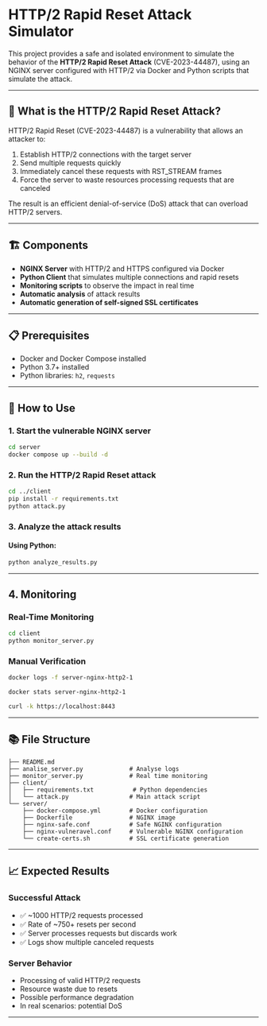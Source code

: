 # HTTP/2 Rapid Reset Attack Simulator

This project provides a safe and isolated environment to simulate the behavior of the **HTTP/2 Rapid Reset Attack** (CVE-2023-44487), using an NGINX server configured with HTTP/2 via Docker and Python scripts that simulate the attack.

---

## 🎯 What is the HTTP/2 Rapid Reset Attack?

HTTP/2 Rapid Reset (CVE-2023-44487) is a vulnerability that allows an attacker to:
1. Establish HTTP/2 connections with the target server
2. Send multiple requests quickly
3. Immediately cancel these requests with RST_STREAM frames
4. Force the server to waste resources processing requests that are canceled

The result is an efficient denial-of-service (DoS) attack that can overload HTTP/2 servers.

---

## 🏗️ Components

- **NGINX Server** with HTTP/2 and HTTPS configured via Docker
- **Python Client** that simulates multiple connections and rapid resets
- **Monitoring scripts** to observe the impact in real time
- **Automatic analysis** of attack results
- **Automatic generation of self-signed SSL certificates**

---

## 📋 Prerequisites

- Docker and Docker Compose installed
- Python 3.7+ installed
- Python libraries: `h2`, `requests`

---

## 🚀 How to Use

### 1. Start the vulnerable NGINX server
```bash
cd server
docker compose up --build -d
```

### 2. Run the HTTP/2 Rapid Reset attack
```bash
cd ../client
pip install -r requirements.txt
python attack.py
```

### 3. Analyze the attack results

#### Using Python:
```bash
python analyze_results.py
```

---

## 4. Monitoring

### Real-Time Monitoring
```bash
cd client
python monitor_server.py
```

### Manual Verification
```bash
docker logs -f server-nginx-http2-1

docker stats server-nginx-http2-1

curl -k https://localhost:8443
```

---

## 📚 File Structure

```
├── README.md
├── analise_server.py             # Analyse logs
├── monitor_server.py             # Real time monitoring
├── client/
│   ├── requirements.txt           # Python dependencies
│   └── attack.py                 # Main attack script
└── server/
    ├── docker-compose.yml        # Docker configuration
    ├── Dockerfile                # NGINX image
    ├── nginx-safe.conf           # Safe NGINX configuration
    ├── nginx-vulneravel.conf     # Vulnerable NGINX configuration
    └── create-certs.sh           # SSL certificate generation
```

---

## 📈 Expected Results

### Successful Attack
- ✅ ~1000 HTTP/2 requests processed
- ✅ Rate of ~750+ resets per second
- ✅ Server processes requests but discards work
- ✅ Logs show multiple canceled requests

### Server Behavior
- Processing of valid HTTP/2 requests
- Resource waste due to resets
- Possible performance degradation
- In real scenarios: potential DoS

---

